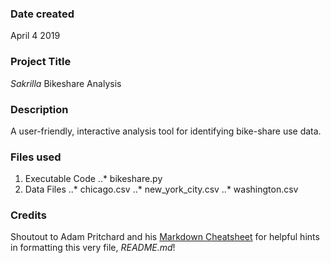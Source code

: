 ### Date created
April 4 2019

### Project Title
*Sakrilla* Bikeshare Analysis

### Description
A user-friendly, interactive analysis tool for identifying bike-share use data.

### Files used
1. Executable Code
..* bikeshare.py
2. Data Files
..* chicago.csv
..* new_york_city.csv
..* washington.csv

### Credits
Shoutout to Adam Pritchard and his [Markdown Cheatsheet](https://github.com/adam-p/markdown-here/wiki/Markdown-Cheatsheet) for helpful hints in formatting this very file, _README.md_!
